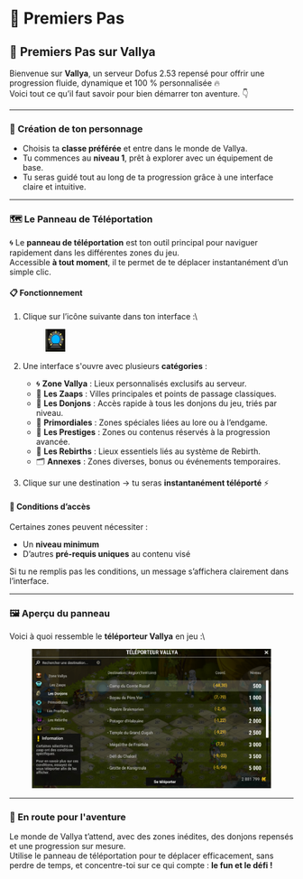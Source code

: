 # 🧭 Premiers Pas

## 🧭 Premiers Pas sur Vallya

Bienvenue sur **Vallya**, un serveur Dofus 2.53 repensé pour offrir une progression fluide, dynamique et 100 % personnalisée 🔥\
Voici tout ce qu’il faut savoir pour bien démarrer ton aventure. 👇

***

### 👤 Création de ton personnage

* Choisis ta **classe préférée** et entre dans le monde de Vallya.
* Tu commences au **niveau 1**, prêt à explorer avec un équipement de base.
* Tu seras guidé tout au long de ta progression grâce à une interface claire et intuitive.

***

### 🗺️ Le Panneau de Téléportation

🌀 Le **panneau de téléportation** est ton outil principal pour naviguer rapidement dans les différentes zones du jeu.\
Accessible **à tout moment**, il te permet de te déplacer instantanément d’un simple clic.

#### 📋 Fonctionnement

1.  Clique sur l’icône suivante dans ton interface :\


    <figure><img src="../.gitbook/assets/{02B6F1DA-484A-4512-8F0A-716417C41EC0}.png" alt=""><figcaption></figcaption></figure>
2. Une interface s'ouvre avec plusieurs **catégories** :
   * 🌀 **Zone Vallya** : Lieux personnalisés exclusifs au serveur.
   * 🔁 **Les Zaaps** : Villes principales et points de passage classiques.
   * 🏰 **Les Donjons** : Accès rapide à tous les donjons du jeu, triés par niveau.
   * 🌌 **Primordiales** : Zones spéciales liées au lore ou à l’endgame.
   * 🌟 **Les Prestiges** : Zones ou contenus réservés à la progression avancée.
   * 🔮 **Les Rebirths** : Lieux essentiels liés au système de Rebirth.
   * 🗂️ **Annexes** : Zones diverses, bonus ou événements temporaires.
3. Clique sur une destination → tu seras **instantanément téléporté** ⚡

#### 🛑 Conditions d’accès

Certaines zones peuvent nécessiter :

* Un **niveau minimum**
* D’autres **pré-requis uniques** au contenu visé

Si tu ne remplis pas les conditions, un message s’affichera clairement dans l’interface.

***

### 🖼️ Aperçu du panneau

Voici à quoi ressemble le **téléporteur Vallya** en jeu :\


<figure><img src="../.gitbook/assets/{9E148EAD-8ACD-414D-B67D-F2FE63604CBD}.png" alt=""><figcaption></figcaption></figure>

***

### 🎯 En route pour l'aventure

Le monde de Vallya t’attend, avec des zones inédites, des donjons repensés et une progression sur mesure.\
Utilise le panneau de téléportation pour te déplacer efficacement, sans perdre de temps, et concentre-toi sur ce qui compte : **le fun et le défi !**
